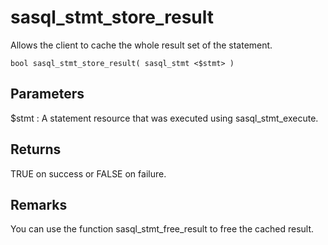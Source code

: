 <!-- loio3be0e0036c5f101499bb8675dc8ce210 -->

# sasql\_stmt\_store\_result

Allows the client to cache the whole result set of the statement.



```
bool sasql_stmt_store_result( sasql_stmt <$stmt> )
```



## Parameters

$stmt
:   A statement resource that was executed using sasql\_stmt\_execute.



## Returns

TRUE on success or FALSE on failure.



## Remarks

You can use the function sasql\_stmt\_free\_result to free the cached result.

